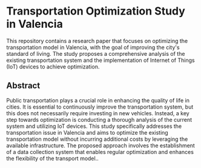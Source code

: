 # Transportation Optimization Study in Valencia
This repository contains a research paper that focuses on optimizing the transportation model in Valencia, with the goal of improving the city's standard of living. The study proposes a comprehensive analysis of the existing transportation system and the implementation of Internet of Things (IoT) devices to achieve optimization.

## Abstract
Public transportation plays a crucial role in enhancing the quality of life in cities. It is essential to continuously improve the transportation system, but this does not necessarily require investing in new vehicles. Instead, a key step towards optimization is conducting a thorough analysis of the current system and utilizing IoT devices. This study specifically addresses the transportation issue in Valencia and aims to optimize the existing transportation model without incurring additional costs by leveraging the available infrastructure. The proposed approach involves the establishment of a data collection system that enables regular optimization and enhances the flexibility of the transport model..
